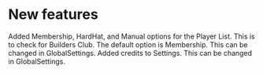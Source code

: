 # New features
Added Membership, HardHat, and Manual options for the Player List. This is to check for Builders Club. The default option is Membership. This can be changed in GlobalSettings.
Added credits to Settings. This can be changed in GlobalSettings.
